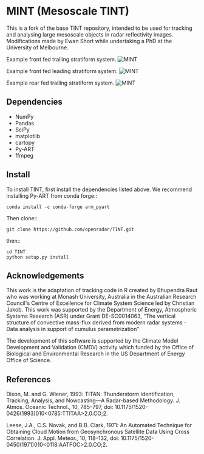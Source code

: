 MINT (Mesoscale TINT)
====
This is a fork of the base TINT repository, intended to be used for tracking
and analysing large mesoscale objects in radar reflectivity images. Modifications made by Ewan Short while undertaking a PhD at the University of Melbourne.

Example front fed trailing stratiform system.
![MINT](FFTS.gif "Demo")

Example front fed leading stratiform system.
![MINT](FFLS.gif "Demo")

Example rear fed trailing stratiform system.
![MINT](RFTS.gif "Demo")

Dependencies
------------
- NumPy
- Pandas
- SciPy
- matplotlib
- cartopy
- Py-ART
- ffmpeg

Install
-------
To install TINT, first install the dependencies listed above. We recommend
installing Py-ART from conda forge::

	conda install -c conda-forge arm_pyart

Then clone::

	git clone https://github.com/openradar/TINT.git

then::

	cd TINT
	python setup.py install

Acknowledgements
----------------
This work is the adaptation of tracking code in R created by Bhupendra Raut who was working at Monash University,
Australia in the Australian Research Council's Centre of Excellence for Climate System Science led by Christian Jakob.
This work was supported by the Department of Energy, Atmospheric Systems Research (ASR) under Grant DE-SC0014063,
“The vertical structure of convective mass-flux derived from modern radar systems - Data analysis in support of cumulus
parametrization”

The development of this software is supported by the Climate Model Development
and Validation (CMDV) activity which funded by the Office of Biological and
Environmental Research in the US Department of Energy Office of Science.

References
----------
Dixon, M. and G. Wiener, 1993: TITAN: Thunderstorm Identification, Tracking,
Analysis, and Nowcasting—A Radar-based Methodology. J. Atmos. Oceanic
Technol., 10, 785–797, doi: 10.1175/1520-0426(1993)010<0785:TTITAA>2.0.CO;2.

Leese, J.A., C.S. Novak, and B.B. Clark, 1971: An Automated Technique for Obtaining Cloud Motion from Geosynchronous
Satellite Data Using Cross Correlation. J. Appl. Meteor., 10, 118–132, doi: 10.1175/1520-0450(1971)010<0118:AATFOC>2.0.CO;2.
